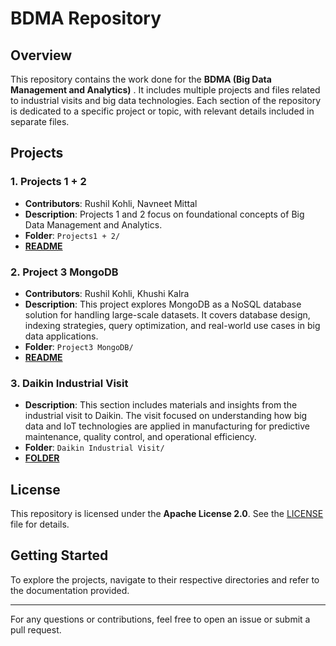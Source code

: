 # **BDMA Repository**

## **Overview**

This repository contains the work done for the **BDMA (Big Data Management and Analytics)** . It includes multiple projects and files related to industrial visits and big data technologies. Each section of the repository is dedicated to a specific project or topic, with relevant details included in separate files.

## **Projects**

### **1\. Projects 1 \+ 2**

* **Contributors**: Rushil Kohli, Navneet Mittal  
* **Description**: Projects 1 and 2 focus on foundational concepts of Big Data Management and Analytics.
* **Folder**: `Projects1 + 2/`
* **[README](https://github.com/Rushil-K/BDMA/blob/main/Projects1%2B2/README.md)**  

### **2\. Project 3 MongoDB**

* **Contributors**: Rushil Kohli, Khushi Kalra  
* **Description**: This project explores MongoDB as a NoSQL database solution for handling large-scale datasets. It covers database design, indexing strategies, query optimization, and real-world use cases in big data applications.  
* **Folder**: `Project3 MongoDB/`
* **[README](https://github.com/Rushil-K/BDMA/blob/main/Project3%20MongoDB/README.md)**

### **3\. Daikin Industrial Visit**

* **Description**: This section includes materials and insights from the industrial visit to Daikin. The visit focused on understanding how big data and IoT technologies are applied in manufacturing for predictive maintenance, quality control, and operational efficiency.  
* **Folder**: `Daikin Industrial Visit/`
* **[FOLDER](https://github.com/Rushil-K/BDMA/tree/main/Daikin%20Industrial%20Visit)**

## **License**

This repository is licensed under the **Apache License 2.0**. See the [LICENSE](https://github.com/Rushil-K/BDMA/blob/main/LICENSE) file for details.

## **Getting Started**

To explore the projects, navigate to their respective directories and refer to the documentation provided.

---

For any questions or contributions, feel free to open an issue or submit a pull request.
